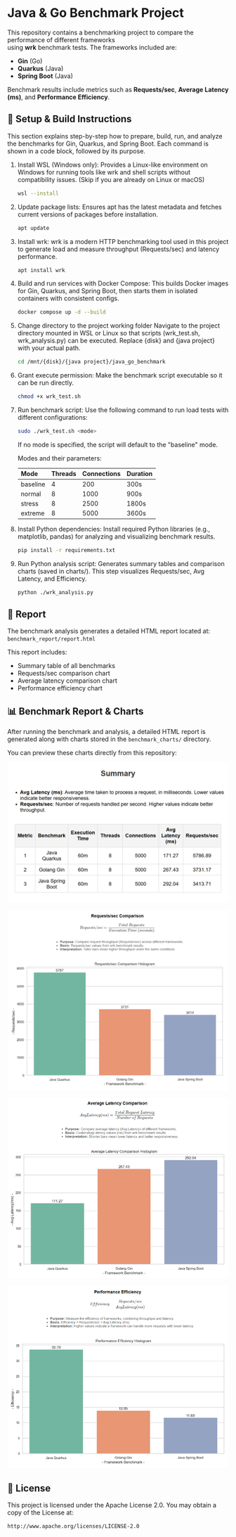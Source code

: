 # Java & Go Benchmark Project

This repository contains a benchmarking project to compare the performance of different frameworks  
using **wrk** benchmark tests. The frameworks included are:

- **Gin** (Go)
- **Quarkus** (Java)
- **Spring Boot** (Java)

Benchmark results include metrics such as **Requests/sec**, **Average Latency (ms)**, and **Performance Efficiency**.


## 🚀 Setup & Build Instructions

This section explains step-by-step how to prepare, build, run,
and analyze the benchmarks for Gin, Quarkus, and Spring Boot.
Each command is shown in a code block, followed by its purpose.

1) Install WSL (Windows only):
Provides a Linux-like environment on Windows for running tools
like wrk and shell scripts without compatibility issues.
(Skip if you are already on Linux or macOS)
    ```bash
    wsl --install
    ```

2) Update package lists:
Ensures apt has the latest metadata and fetches current versions
of packages before installation.
    ```bash
    apt update
    ```

3) Install wrk:
wrk is a modern HTTP benchmarking tool used in this project
to generate load and measure throughput (Requests/sec) and
latency performance.
    ```bash
    apt install wrk
    ```

4) Build and run services with Docker Compose:
This builds Docker images for Gin, Quarkus, and Spring Boot,
then starts them in isolated containers with consistent configs.
    ```bash
    docker compose up -d --build
    ```

5) Change directory to the project working folder
Navigate to the project directory mounted in WSL or Linux
so that scripts (wrk_test.sh, wrk_analysis.py) can be executed.
Replace {disk} and {java project} with your actual path.
    ```bash
    cd /mnt/{disk}/{java project}/java_go_benchmark
    ```

6) Grant execute permission:
Make the benchmark script executable so it can be run directly.
    ```bash
    chmod +x wrk_test.sh
    ```

7) Run benchmark script:
Use the following command to run load tests with different configurations:
    ```bash
    sudo ./wrk_test.sh <mode>
    ```
    If no mode is specified, the script will default to the "baseline" mode.

    Modes and their parameters:
    
    | Mode     | Threads | Connections | Duration |
    | -------- | ------- | ----------- | -------- |
    | baseline | 4       | 200         | 300s     |
    | normal   | 8       | 1000        | 900s     |
    | stress   | 8       | 2500        | 1800s    |
    | extreme  | 8       | 5000        | 3600s    |

8) Install Python dependencies:
Install required Python libraries (e.g., matplotlib, pandas)
for analyzing and visualizing benchmark results.
    ```bash
    pip install -r requirements.txt
    ```

9) Run Python analysis script:
Generates summary tables and comparison charts (saved in charts/).
This step visualizes Requests/sec, Avg Latency, and Efficiency.
    ```bash
    python ./wrk_analysis.py
    ```


## 📄 Report

The benchmark analysis generates a detailed HTML report located at:
`benchmark_report/report.html`

This report includes:
- Summary table of all benchmarks
- Requests/sec comparison chart
- Average latency comparison chart
- Performance efficiency chart


## 📊 Benchmark Report & Charts

After running the benchmark and analysis, a detailed HTML report is generated along with charts stored in the `benchmark_charts/` directory.

You can preview these charts directly from this repository:

![Summary Table](charts/summary.png)

![Requests/sec Comparison](charts/Requests_sec_Comparison.png)

![Average Latency Comparison](charts/Average_Latency_Comparison.png)

![Performance Efficiency](charts/Performance_Efficiency.png)


## 📜 License

This project is licensed under the Apache License 2.0.
You may obtain a copy of the License at:

    http://www.apache.org/licenses/LICENSE-2.0
